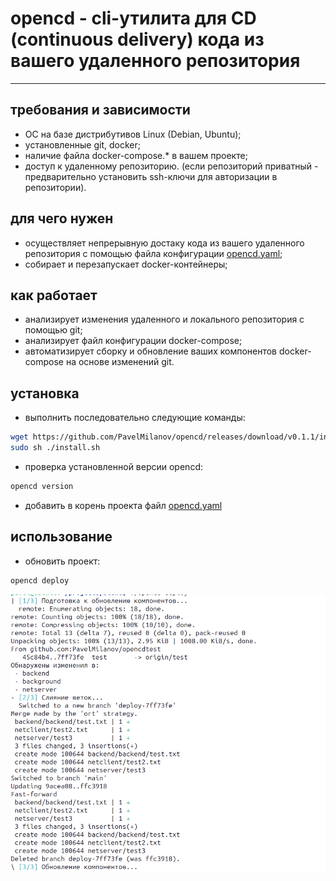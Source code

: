 # **opencd** - cli-утилита для CD (continuous delivery) кода из вашего удаленного репозитория

___

## требования и зависимости

- ОС на базе дистрибутивов Linux (Debian, Ubuntu);
- установленные git, docker;
- наличие файла docker-compose.* в вашем проекте;
- доступ к удаленному репозиторию. (если репозиторий приватный - предварительно установить ssh-ключи для авторизации в репозитории).

## для чего нужен

- осуществляет непрерывную достаку кода из вашего удаленного репозитория с помощью файла конфигурации [opencd.yaml](opencd.yaml.template);
- собирает и перезапускает docker-контейнеры;

## как работает

- анализирует изменения удаленного и локального репозитория с помощью git;
- анализирует файл конфигурации docker-compose;
- автоматизирует сборку и обновление ваших компонентов docker-compose на основе изменений git.

## установка

- выполнить последовательно следующие команды:

```bash
wget https://github.com/PavelMilanov/opencd/releases/download/v0.1.1/install.sh
sudo sh ./install.sh
```

- проверка установленной версии opencd:

```bash
opencd version
```

- добавить в корень проекта файл [opencd.yaml](opencd.yaml.template)

## использование

- обновить проект:

```bash
opencd deploy
```

![Пример сборки](docs/images/deploy.png)
